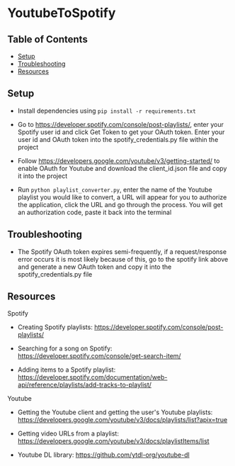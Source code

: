 # YoutubeToSpotify

## Table of Contents

- [Setup](#Setup)
- [Troubleshooting](#Troubleshooting)
- [Resources](#Resources)

## Setup

- Install dependencies using `pip install -r requirements.txt`

- Go to https://developer.spotify.com/console/post-playlists/, enter your Spotify user id and click Get Token to get your OAuth token. Enter your user id and OAuth token into the spotify_credentials.py file within the project

- Follow https://developers.google.com/youtube/v3/getting-started/ to enable OAuth for Youtube and download the client_id.json file and copy it into the project

- Run `python playlist_converter.py`, enter the name of the Youtube playlist you would like to convert, a URL will appear for you to authorize the application, click the URL and go through the process. You will get an authorization code, paste it back into the terminal

## Troubleshooting

- The Spotify OAuth token expires semi-frequently, if a request/response error occurs it is most likely because of this, go to the spotify link above and generate a new OAuth token and copy it into the spotify_credentials.py file

## Resources

Spotify

- Creating Spotify playlists: https://developer.spotify.com/console/post-playlists/

- Searching for a song on Spotify: https://developer.spotify.com/console/get-search-item/

- Adding items to a Spotify playlist: https://developer.spotify.com/documentation/web-api/reference/playlists/add-tracks-to-playlist/

Youtube

- Getting the Youtube client and getting the user's Youtube playlists: https://developers.google.com/youtube/v3/docs/playlists/list?apix=true

- Getting video URLs from a playlist: https://developers.google.com/youtube/v3/docs/playlistItems/list

- Youtube DL library: https://github.com/ytdl-org/youtube-dl
